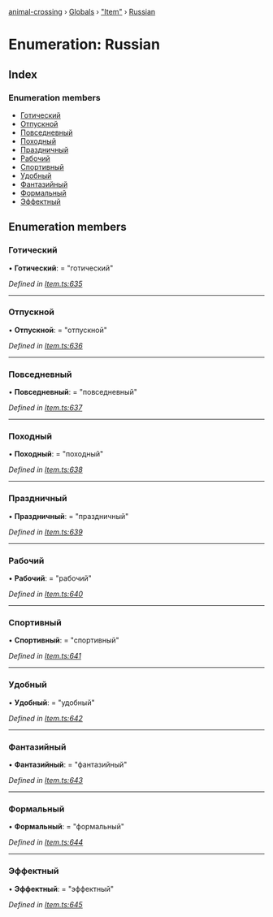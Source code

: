 [animal-crossing](../README.md) › [Globals](../globals.md) › ["Item"](../modules/_item_.md) › [Russian](_item_.russian.md)

# Enumeration: Russian

## Index

### Enumeration members

* [Готический](_item_.russian.md#готический)
* [Отпускной](_item_.russian.md#отпускной)
* [Повседневный](_item_.russian.md#повседневный)
* [Походный](_item_.russian.md#походный)
* [Праздничный](_item_.russian.md#праздничный)
* [Рабочий](_item_.russian.md#рабочий)
* [Спортивный](_item_.russian.md#спортивный)
* [Удобный](_item_.russian.md#удобный)
* [Фантазийный](_item_.russian.md#фантазийный)
* [Формальный](_item_.russian.md#формальный)
* [Эффектный](_item_.russian.md#эффектный)

## Enumeration members

###  Готический

• **Готический**: = "готический"

*Defined in [Item.ts:635](https://github.com/Norviah/animal-crossing/blob/e2f78c4/module/types/Item.ts#L635)*

___

###  Отпускной

• **Отпускной**: = "отпускной"

*Defined in [Item.ts:636](https://github.com/Norviah/animal-crossing/blob/e2f78c4/module/types/Item.ts#L636)*

___

###  Повседневный

• **Повседневный**: = "повседневный"

*Defined in [Item.ts:637](https://github.com/Norviah/animal-crossing/blob/e2f78c4/module/types/Item.ts#L637)*

___

###  Походный

• **Походный**: = "походный"

*Defined in [Item.ts:638](https://github.com/Norviah/animal-crossing/blob/e2f78c4/module/types/Item.ts#L638)*

___

###  Праздничный

• **Праздничный**: = "праздничный"

*Defined in [Item.ts:639](https://github.com/Norviah/animal-crossing/blob/e2f78c4/module/types/Item.ts#L639)*

___

###  Рабочий

• **Рабочий**: = "рабочий"

*Defined in [Item.ts:640](https://github.com/Norviah/animal-crossing/blob/e2f78c4/module/types/Item.ts#L640)*

___

###  Спортивный

• **Спортивный**: = "спортивный"

*Defined in [Item.ts:641](https://github.com/Norviah/animal-crossing/blob/e2f78c4/module/types/Item.ts#L641)*

___

###  Удобный

• **Удобный**: = "удобный"

*Defined in [Item.ts:642](https://github.com/Norviah/animal-crossing/blob/e2f78c4/module/types/Item.ts#L642)*

___

###  Фантазийный

• **Фантазийный**: = "фантазийный"

*Defined in [Item.ts:643](https://github.com/Norviah/animal-crossing/blob/e2f78c4/module/types/Item.ts#L643)*

___

###  Формальный

• **Формальный**: = "формальный"

*Defined in [Item.ts:644](https://github.com/Norviah/animal-crossing/blob/e2f78c4/module/types/Item.ts#L644)*

___

###  Эффектный

• **Эффектный**: = "эффектный"

*Defined in [Item.ts:645](https://github.com/Norviah/animal-crossing/blob/e2f78c4/module/types/Item.ts#L645)*

